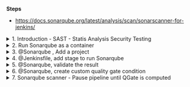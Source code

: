 **Steps**
- https://docs.sonarqube.org/latest/analysis/scan/sonarscanner-for-jenkins/

<details>
<summary>1. Introduction - SAST - Statis Analysis Security Testing</summary>

  <br>
  
![image](https://user-images.githubusercontent.com/75510135/154796629-01ff6d05-9b2a-426a-9d0e-8cbc6973c786.png)

</details>




<details>
<summary>2. Run Sonarqube as a container</summary>
<br>

       docker run -d --name sonarqube -e SONAR_ES_BOOTSTRAP_CHECKS_DISABLE=true -p 9000:9000 sonarqube:8.9.1-community
       docker logs sonarqube -f
       docker ps -a | grep -i sonar
  
  <img width="1409" alt="image" src="https://user-images.githubusercontent.com/75510135/154797477-e82bec38-8506-48d9-a76a-3dd1763e0736.png">
  
  
  - access Sonarqube in the browser => public-ip-of-vm:9000
  **note default creds => admin/admin**
  
  ![image](https://user-images.githubusercontent.com/75510135/154797522-db341a33-530a-4da7-966f-4b970d7c15cb.png)


</details>

<details>
<summary>3. @Sonarqube , Add a project</summary>
<br>

  ![image](https://user-images.githubusercontent.com/75510135/154797590-8406506c-6d39-438d-a5db-c6682c15a522.png)

  - select Manually
  ![image](https://user-images.githubusercontent.com/75510135/154797637-7c8b9600-1e2c-4c71-b742-cec79ad6080b.png)

  ![image](https://user-images.githubusercontent.com/75510135/154797670-af416401-373c-4d08-9085-e199b47a59a0.png)

  - click on set up
  - then enter a name here to generate token 
  
  ```
  Analyze your project

    We initialized your project on SonarQube, now it's up to you to launch analyses!
    1
    Provide a token
    jenkins-pipeline: here-is-token-number-just-copy 
    The token is used to identify you when an analysis is performed. If it has been compromised, you can revoke it at any point of time in your user account.
  ```
  
  - click on continue
  ![image](https://user-images.githubusercontent.com/75510135/154797904-ee888fc0-c3f5-40c1-bc65-42d56cd159be.png)

  - select Maven application in our case
  ![image](https://user-images.githubusercontent.com/75510135/154797936-9549d387-a3c6-4af8-9418-a95262e01854.png)

  - copy the snipped shown in the window , that would be required to create stage in Jenkinsfile to run SAST via pipeline
  ```
  mvn sonar:sonar \
  -Dsonar.projectKey=numeric-application \
  -Dsonar.host.url=http://142.93.213.194:9000 \
  -Dsonar.login=token-number-generated-in-previous-screen
  ```
</details>

<details>
<summary>4. @Jenkinsfile, add stage to run Sonarqube</summary>
<br>
   
  ```
        }   // stage ending PIT mutations test

      stage('SonarQube - SAST') {
          steps {
            sh "mvn sonar:sonar -Dsonar.projectKey=numeric-application -Dsonar.host.url=http://142.93.213.194:9000 -Dsonar.login="
          }
      } // stage ending SonarQube - SAST
  ```
  
  ![image](https://user-images.githubusercontent.com/75510135/154798411-0b6e4f69-caa8-41f8-bb64-cc83ef4fbbad.png)

  
</details>


<details>
<summary>5. @Sonarqube, validate the result</summary>
<br>
    
  ![image](https://user-images.githubusercontent.com/75510135/154798432-402a58b4-c8b6-4271-a12b-0934a9735897.png)
  
  ![image](https://user-images.githubusercontent.com/75510135/154798490-d6fcf3c2-fce3-4a76-92c4-aa6d6be6bd23.png)

</details>



<details>
<summary>6. @Sonarqube, create custom quality gate condition</summary>
<br>

 - Click on Quality gate  
 ![image](https://user-images.githubusercontent.com/75510135/154798551-750a212a-833a-4eea-b8db-054759703996.png)

  - click on Create, provide a name
  
  ![image](https://user-images.githubusercontent.com/75510135/154798612-313b88cd-72a7-4472-a3c7-6383e5c9d64b.png)

  - click on Save as Default on right upper corner
  
  ![image](https://user-images.githubusercontent.com/75510135/154798666-bda07f67-acf8-40cb-93bc-00320e4b9d4e.png)

  ![image](https://user-images.githubusercontent.com/75510135/154798677-4f797f2e-a552-40ec-97ad-eb40b91cdbb7.png)

  - then click on Add Conditions
  
  ![image](https://user-images.githubusercontent.com/75510135/154798693-e2b34073-1be1-4ec1-98a7-6e6406772170.png)

  ![image](https://user-images.githubusercontent.com/75510135/154798735-b42a1ef0-8317-4023-b196-483016f7947a.png)

  ![image](https://user-images.githubusercontent.com/75510135/154798746-046cb445-318d-4974-8204-d9c3f09da6cb.png)

  - now this time pipeline should fail due to above applied gate conditions, rerun the build and validate the result

  ![image](https://user-images.githubusercontent.com/75510135/154798820-ed6bb06f-cbdb-4b20-83cb-6dfd632087ee.png)

  ![image](https://user-images.githubusercontent.com/75510135/154798846-5a5fc822-77ee-4545-884c-472dfcb2308f.png)

  **note # the result from Sonarqube didn't impact pipeline , its all green, though QualityGate is showing failed**
  
</details>


<details>
<summary>7. Sonarqube scanner - Pause pipeline until QGate is computed </summary>
<br>
  
  
1. @Jenkins, configure Sonarqube server
2. Add a token, generated at Sonarqube, in order to authenticate from Jenkins
3. @Sonarqube, Configure a webhook  
4. @Jenkinsfile , Make changes in SonarQube stage
5. Rerun the build and valid the Sonarqube result n pipeline 
  
  
# 1. @Jenkins, configure Sonarqube server
  - check if SonarQube scanner plugin is installed
  ![image](https://user-images.githubusercontent.com/75510135/154799443-855dead7-14dc-4012-86d7-8b6692366c77.png)

   - https://docs.sonarqube.org/latest/analysis/scan/sonarscanner-for-jenkins/
  
  ![image](https://user-images.githubusercontent.com/75510135/154799506-b1f7622a-a0d4-4ecc-9598-a6d17178b5e2.png)
  
  - provide SonarQube url to reach by Jenkins
  
  ![image](https://user-images.githubusercontent.com/75510135/154799579-9013fb6f-4ffd-4cc8-9e5b-e098ad51a660.png)

# 2. Add a token, generated at Sonarqube, in order to authenticate from Jenkins
  
  - @Sonarqube , Admin => Security => provide name for token then click generate , copy the token
  
  ![image](https://user-images.githubusercontent.com/75510135/154799642-bb5fdc29-0c8c-4e16-b347-0b6572741b9f.png)

  - @Jenkins, create creds using this token
  
  ![image](https://user-images.githubusercontent.com/75510135/154799710-788cfaf7-1042-49a5-838f-1b521702331e.png)

  ![image](https://user-images.githubusercontent.com/75510135/154799726-9e490579-34d4-433b-a02e-7b4d46695b3f.png)

 # 3. @Sonarqube, Configure a webhook  
  
  - click on Administration , then configuration , then click on webhooks
  
  ![image](https://user-images.githubusercontent.com/75510135/154799820-5b15477d-e894-4896-9ff5-1a683c4aa9c6.png)

  - click on create
  
  ![image](https://user-images.githubusercontent.com/75510135/154799831-67e10b90-733c-47a6-bf15-eb4b11cdf0d3.png)

  - provide Jenkins weburl here and append /sonarqube-webhook/ , then click on Create
  
  ![image](https://user-images.githubusercontent.com/75510135/154799888-d3b091a7-956e-44c7-a2f4-924582d53010.png)

  ![image](https://user-images.githubusercontent.com/75510135/154799910-a85d3cb6-2b73-4950-8b13-647357861922.png)

  # 4. @Jenkinsfile , Make changes in SonarQube stage
  
  ```
        stage('SonarQube - SAST') {
          steps {
                withSonarQubeEnv('SonarQube') {
            sh "mvn sonar:sonar -Dsonar.projectKey=numeric-application -Dsonar.host.url=http://142.93.213.194:9000"
                }
                timeout(time: 2, unit: 'MINUTES') {
          script {
            waitForQualityGate abortPipeline: true
          }
        }
          }
      } // stage ending SonarQube - SAST
 ```
  
  - this time build got failed
  
  ![image](https://user-images.githubusercontent.com/75510135/154800112-5651d06c-26f0-452a-b17d-35fbefdc391a.png)

  -  find the issue of code highlighted by code smell n fix  it
  
  ![image](https://user-images.githubusercontent.com/75510135/154800159-38ac3243-2667-44b5-8ee8-5dfd21fdf730.png)

  <img width="894" alt="image" src="https://user-images.githubusercontent.com/75510135/154800193-25b9a33a-b78b-46a0-bbcc-d07c1412f56e.png">

  - rerun the build
  
  ![image](https://user-images.githubusercontent.com/75510135/154800264-683de958-6986-4eb8-85bf-a949e29c0053.png)

  
  
</details>






